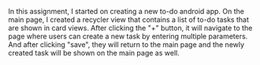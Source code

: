 In this assignment, I started on creating a new to-do android app. On the main page, I created a recycler view that contains a list of to-do tasks that are shown in card views.
After clicking the "+" button, it will navigate to the page where users can create a new task by entering multiple parameters. And after clicking "save", they will return to the main page and the newly created task will be shown on the main page as well.
